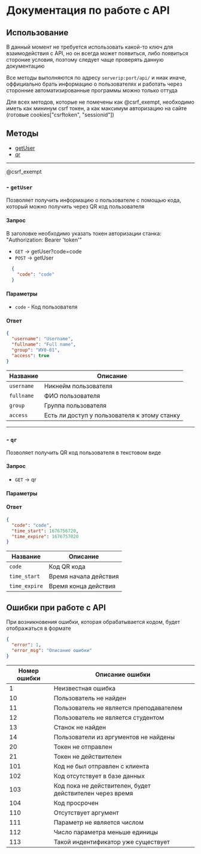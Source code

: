 # Документация по работе с API

## Использование

В данный момент не требуется использовать какой-то ключ для взаимодействия с API, но он всегда может появиться, либо появиться стороние условия, поэтому следует чаще проверять данную документацию

Все методы выполняются по адресу `serverip:port/api/` и ниак иначе, оффициально брать информацию о пользователях и работать через сторонние автоматизированные программы можно только оттуда

Для всех методов, которые не помечены как @csrf_exempt, необходимо иметь как мининум csrf токен, а как максимум авторизацию на сайте (готовые cookies["csrftoken", "sessionid"])

## Методы

- [getUser](#--getuser)
- [qr](#--qr)

---------------

@csrf_exempt
### - `getUser`

  Позволяет получить информацию о пользователе с помощью кода, который можно получить через QR код пользователя

#### Запрос

 В заголовке необходимо указать токен авторизации станка: "Authorization: Bearer 'token'"

- `GET` -> getUser?code=code
- `POST` -> getUser

```json
  {
    "code": "code"
  }
  ```

#### Параметры

- `code` - Код пользователя
  
#### Ответ
  
  ```json
  {
    "username": "Username", 
    "fullname": "Full name", 
    "group": "ИУ0-01",
    "access": true
  }
  ```

| Название      | Описание                                     |
| ------------- | -------------------------------------------- |
| `username`    | Никнейм пользователя                         |
| `fullname`    | ФИО пользователя                             |
| `group`       | Группа пользователя                          |
| `access`      | Есть ли доступ у пользователя к этому станку |

---------------

### - `qr`

  Позволяет получить QR код пользователя в текстовом виде

#### Запрос

- `GET` -> qr

#### Параметры

#### Ответ
  
  ```json
  {
    "code": "code", 
    "time_start": 1676756720, 
    "time_expire": 1676757020
  }
  ```

| Название      | Описание              |
| ------------- | --------------------- |
| `code`        | Код QR кода           |
| `time_start`  | Время начала действия |
| `time_expire` | Время конца действия  |

## Ошибки при работе с API

При возникновения ошибки, которая обрабатывается кодом, будет отображаться в формате

```json
{
  "error": 1,
  "error_msg": "Описание ошибки"
}
```

| Номер ошибки | Описание ошибки                                          |
| ------------ | -------------------------------------------------------- |
| 1            | Неизвестная ошибка                                       |
| 10           | Пользователь не найден                                   |
| 11           | Пользователь не является преподавателем                  |
| 12           | Пользователь не является студентом                       |
| 13           | Станок не найден                                         |
| 14           | Пользователи из аргументов не найдены                    |
| 20           | Токен не отправлен                                       |
| 21           | Токен не действителен                                    |
| 101          | Код не был отправлен с клиента                           |
| 102          | Код отсутствует в базе данных                            |
| 103          | Код пока не действителен, будет действителен через время |
| 104          | Код просрочен                                            |
| 110          | Отсутствует аргумент                                     |
| 111          | Параметр не является числом                              |
| 112          | Число параметра меньше единицы                           |
| 113          | Такой индентификатор уже существует                      |
